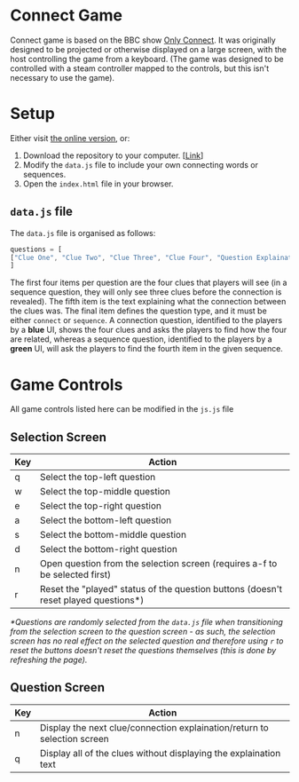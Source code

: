 Connect Game
============

Connect game is based on the BBC show [Only Connect](http://www.bbc.co.uk/programmes/b00lskhg). It was originally designed to be projected or otherwise displayed on a large screen, with the host controlling the game from a keyboard. (The game was designed to be controlled with a steam controller mapped to the controls, but this isn't necessary to use the game).

# Setup
Either visit [the online version](https://jammy4312.me/connect_game), or:
1. Download the repository to your computer. [[Link](https://github.com/JamesMCo/connect_game/archive/master.zip)]
2. Modify the `data.js` file to include your own connecting words or sequences.
3. Open the `index.html` file in your browser.

## `data.js` file
The `data.js` file is organised as follows:
```javascript
questions = [
["Clue One", "Clue Two", "Clue Three", "Clue Four", "Question Explaination", "Question Type"]
]
```
The first four items per question are the four clues that players will see (in a sequence question, they will only see three clues before the connection is revealed). The fifth item is the text explaining what the connection between the clues was. The final item defines the question type, and it must be either `connect` or `sequence`. A connection question, identified to the players by a **blue** UI, shows the four clues and asks the players to find how the four are related, whereas a sequence question, identified to the players by a **green** UI, will ask the players to find the fourth item in the given sequence.

# Game Controls
All game controls listed here can be modified in the `js.js` file
## Selection Screen
| Key | Action                                                                               |
| --- | ------------------------------------------------------------------------------------ |
|  q  | Select the top-left question                                                         |
|  w  | Select the top-middle question                                                       |
|  e  | Select the top-right question                                                        |
|  a  | Select the bottom-left question                                                      |
|  s  | Select the bottom-middle question                                                    |
|  d  | Select the bottom-right question                                                     |
|  n  | Open question from the selection screen (requires a-f to be selected first)          |
|  r  | Reset the "played" status of the question buttons (doesn't reset played questions\*) |

*\*Questions are randomly selected from the `data.js` file when transitioning from the selection screen to the question screen - as such, the selection screen has no real effect on the selected question and therefore using `r` to reset the buttons doesn't reset the questions themselves (this is done by refreshing the page).*

## Question Screen
| Key | Action                                                                               |
| --- | ------------------------------------------------------------------------------------ |
|  n  | Display the next clue/connection explaination/return to selection screen             |
|  q  | Display all of the clues without displaying the explaination text                    |
